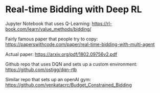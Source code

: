 # Real-time Bidding with Deep RL

Jupyter Notebook that uses Q-Learning: https://rl-book.com/learn/value_methods/bidding/

Fairly famous paper that people try to copy: https://paperswithcode.com/paper/real-time-bidding-with-multi-agent

Actual paper: https://arxiv.org/pdf/1802.09756v2.pdf

Github repo that uses DQN and sets up a custom environment: https://github.com/ostigg/dqn-rtb

Similar repo that sets up an openAI gym: https://github.com/venkatacrc/Budget_Constrained_Bidding

